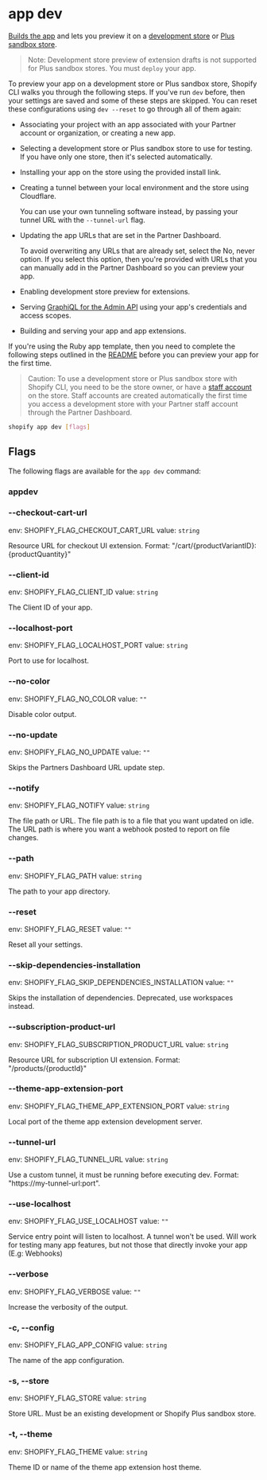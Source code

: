 # app dev

[Builds the app](https://shopify.dev/docs/api/shopify-cli/app/app-build) and lets you preview it on a [development store](https://shopify.dev/docs/apps/tools/development-stores) or [Plus sandbox store](https://help.shopify.com/partners/dashboard/managing-stores/plus-sandbox-store).

> Note: Development store preview of extension drafts is not supported for Plus sandbox stores. You must `deploy` your app.

  To preview your app on a development store or Plus sandbox store, Shopify CLI walks you through the following steps. If you've run `dev` before, then your settings are saved and some of these steps are skipped. You can reset these configurations using `dev --reset` to go through all of them again:

- Associating your project with an app associated with your Partner account or organization, or creating a new app.
- Selecting a development store or Plus sandbox store to use for testing. If you have only one store, then it's selected automatically.
- Installing your app on the store using the provided install link.
- Creating a tunnel between your local environment and the store using Cloudflare.

  You can use your own tunneling software instead, by passing your tunnel URL with the `--tunnel-url` flag.
- Updating the app URLs that are set in the Partner Dashboard.

  To avoid overwriting any URLs that are already set, select the No, never option. If you select this option, then you're provided with URLs that you can manually add in the Partner Dashboard so you can preview your app.

- Enabling development store preview for extensions.
- Serving [GraphiQL for the Admin API](https://shopify.dev/docs/apps/tools/graphiql-admin-api#use-a-local-graphiql-instance) using your app's credentials and access scopes.
- Building and serving your app and app extensions.

If you're using the Ruby app template, then you need to complete the following steps outlined in the [README](https://github.com/Shopify/shopify-app-template-ruby#setting-up-your-rails-app) before you can preview your app for the first time.

> Caution: To use a development store or Plus sandbox store with Shopify CLI, you need to be the store owner, or have a [staff account](https://help.shopify.com/manual/your-account/staff-accounts) on the store. Staff accounts are created automatically the first time you access a development store with your Partner staff account through the Partner Dashboard.


```bash
shopify app dev [flags]
```

## Flags

The following flags are available for the `app dev` command:

### appdev

### --checkout-cart-url <value>

env: SHOPIFY_FLAG_CHECKOUT_CART_URL
value: `string`

Resource URL for checkout UI extension. Format: "/cart/{productVariantID}:{productQuantity}"

### --client-id <value>

env: SHOPIFY_FLAG_CLIENT_ID
value: `string`

The Client ID of your app.

### --localhost-port <value>

env: SHOPIFY_FLAG_LOCALHOST_PORT
value: `string`

Port to use for localhost.

### --no-color

env: SHOPIFY_FLAG_NO_COLOR
value: `""`

Disable color output.

### --no-update

env: SHOPIFY_FLAG_NO_UPDATE
value: `""`

Skips the Partners Dashboard URL update step.

### --notify <value>

env: SHOPIFY_FLAG_NOTIFY
value: `string`

The file path or URL. The file path is to a file that you want updated on idle. The URL path is where you want a webhook posted to report on file changes.

### --path <value>

env: SHOPIFY_FLAG_PATH
value: `string`

The path to your app directory.

### --reset

env: SHOPIFY_FLAG_RESET
value: `""`

Reset all your settings.

### --skip-dependencies-installation

env: SHOPIFY_FLAG_SKIP_DEPENDENCIES_INSTALLATION
value: `""`

Skips the installation of dependencies. Deprecated, use workspaces instead.

### --subscription-product-url <value>

env: SHOPIFY_FLAG_SUBSCRIPTION_PRODUCT_URL
value: `string`

Resource URL for subscription UI extension. Format: "/products/{productId}"

### --theme-app-extension-port <value>

env: SHOPIFY_FLAG_THEME_APP_EXTENSION_PORT
value: `string`

Local port of the theme app extension development server.

### --tunnel-url <value>

env: SHOPIFY_FLAG_TUNNEL_URL
value: `string`

Use a custom tunnel, it must be running before executing dev. Format: "https://my-tunnel-url:port".

### --use-localhost

env: SHOPIFY_FLAG_USE_LOCALHOST
value: `""`

Service entry point will listen to localhost. A tunnel won't be used. Will work for testing many app features, but not those that directly invoke your app (E.g: Webhooks)

### --verbose

env: SHOPIFY_FLAG_VERBOSE
value: `""`

Increase the verbosity of the output.

### -c, --config <value>

env: SHOPIFY_FLAG_APP_CONFIG
value: `string`

The name of the app configuration.

### -s, --store <value>

env: SHOPIFY_FLAG_STORE
value: `string`

Store URL. Must be an existing development or Shopify Plus sandbox store.

### -t, --theme <value>

env: SHOPIFY_FLAG_THEME
value: `string`

Theme ID or name of the theme app extension host theme.

